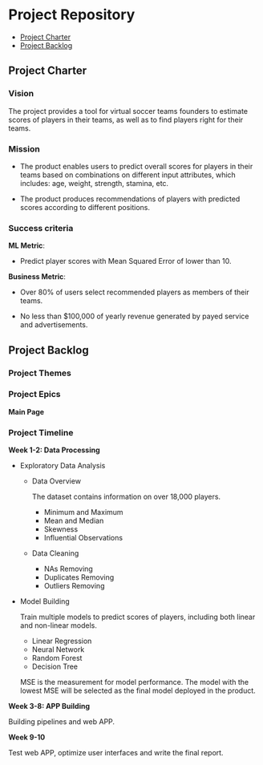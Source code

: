 # Project Repository

<!-- toc -->

- [Project Charter](#project-charter)
- [Project Backlog](#project-backlog)


<!-- tocstop -->

## Project Charter 

### Vision

The project provides a tool for virtual soccer teams founders to estimate scores of players in their teams, as well as to find players right for their teams.

### Mission

- The product enables users to predict overall scores for players in their teams based on combinations on different input attributes, which includes: age, weight, strength, stamina, etc.

- The product produces recommendations of players with predicted scores according to different positions.

### Success criteria 

**ML Metric**: 

- Predict player scores with Mean Squared Error of  lower than 10. 

**Business Metric**: 

- Over 80% of users select recommended players as members of their teams.

- No less than $100,000 of yearly revenue generated by payed service and advertisements.

## Project Backlog

### Project Themes

### Project Epics

**Main Page**

### Project Timeline

**Week 1-2: Data Processing**

- Exploratory Data Analysis

  * Data Overview

    The dataset contains information on over 18,000 players.

    + Minimum and Maximum
    + Mean and Median
    + Skewness
    + Influential Observations
    

  * Data Cleaning
      
      + NAs Removing
      + Duplicates Removing
      + Outliers Removing



- Model Building

  Train multiple models to predict scores of players, including both linear and non-linear models. 
  
  * Linear Regression
  * Neural Network
  * Random Forest
  * Decision Tree
  
  MSE is the measurement for model performance. The model with the lowest MSE will be selected as the final model deployed in the product.

**Week 3-8: APP Building**

Building pipelines and web APP.

**Week 9-10**

Test web APP, optimize user interfaces and write the final report.


<!--stackedit_data:
eyJoaXN0b3J5IjpbLTc5NjM4MzI4MCwxMTY4OTg2MTgsLTEyNz
UwNTg1ODgsLTE0MzMxMDY4MzgsLTE0OTk2MzcxNDYsLTIyOTA4
OTE1MSwxNzg4Nzk0MDE2LDE1MTk3NjcwNDQsLTk4MjU1MTYyNC
wtODg1MTk0MzYsNTU0NDc0ODM3LDE1NzAxMzU5MTIsMTc1ODEy
MzM5NywzMjgwOTA4MjUsNTkzNzE4ODQyLC0xMTQwODA5MTk3LD
c5OTMzODU0MCwtMTQyMzkyNTE0NF19
-->